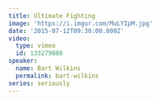```yaml
---
title: Ultimate Fighting
image: 'https://i.imgur.com/MuLYIpM.jpg'
date: '2015-07-12T09:30:00.000Z'
video:
  type: vimeo
  id: 133279880
speaker:
  name: Bart Wilkins
  permalink: bart-wilkins
series: seriously
---
```


